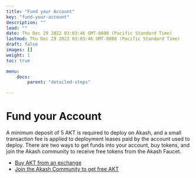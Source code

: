 ```yaml
---
title: "Fund your Account"
key: "fund-your-account"
description: ""
lead: ""
date: Thu Dec 29 2022 03:03:46 GMT-0800 (Pacific Standard Time)
lastmod: Thu Dec 29 2022 03:03:46 GMT-0800 (Pacific Standard Time)
draft: false
images: []
weight: 1
toc: true

menu:
    docs:
        parent: "detailed-steps"

---
```

Fund your Account
=================

A minimum deposit of 5 AKT is required to deploy on Akash, and a small transaction fee is applied to deployment leases paid by the account used to deploy. There are two ways to get funds into your account, buy tokens, and join the Akash community to receive free tokens from the Akash Faucet.

*   [Buy AKT from an exchange](../../../../token/buy.md)
*   [Join the Akash Community to get free AKT](../../../../token/funding.md)